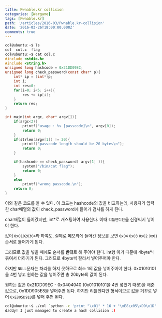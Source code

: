 ```yaml
---
title: Pwnable.kr collision
categories: [Wargame]
tags: [Pwnable.kr]
path: '/articles/2016-03/Pwnable.kr-collision'
date: '2016-03-26T18:00:00.000Z'
comments: true
---
```


```c
col@ubuntu:~$ ls
col  col.c  flag
col@ubuntu:~$ cat col.c
#include <stdio.h>
#include <string.h>
unsigned long hashcode = 0x21DD09EC;
unsigned long check_password(const char* p){
    int* ip = (int*)p;
    int i;
    int res=0;
    for(i=0; i<5; i++){
        res += ip[i];
    }
    return res;
}

int main(int argc, char* argv[]){
    if(argc<2){
        printf("usage : %s [passcode]\n", argv[0]);
        return 0;
    }
    if(strlen(argv[1]) != 20){
        printf("passcode length should be 20 bytes\n");
        return 0;
    }

    if(hashcode == check_password( argv[1] )){
        system("/bin/cat flag");
        return 0;
    }
    else
        printf("wrong passcode.\n");
    return 0;
}
```

이와 같은 코드를 볼 수 있다. 이 코드는 hashcode의 값을 비교하는데, 사용자가 입력한 char배열의 값이 check_password에 들어가 검사를 하게 된다.

char배열이 들어갔지만, int\*로 캐스팅하여 사용한다. 이때 `리틀엔디안`을 신경써서 넣어야 한다.

값이 `0x01020304`라 하여도, 실제로 메모리에 들어간 정보를 보면 `0x04` `0x03` `0x02` `0x01`순서로 들어가게 된다.

그러므로 값을 넣을 때에도 순서를 **반대**로 해 주어야 한다. int형 이기 때문에 4byte씩 묶여서 더하기가 된다. 그러므로 4byte씩 잘라서 넣어주어야 한다.

하지만 `NULL`문자는 처리를 하지 못하므로 최소 1의 값을 넣어주어야 한다. 0x01010101을 4번 넣고 원하는 값을 넣어주면 총 20byte의 값이 된다.

원하는 값은 0x21DD09EC - 0x0404040 (0x01010101을 4번 넣었기 때문)을 해준 값으로, 0x1DD905E8을 넣어주면 된다. 하지만 리틀엔디안 형식이므로 값을 거꾸로 넣어 `0xE805D91D`를 넣어 주면 된다.

```bash
col@ubuntu:~$ ./col `python -c 'print "\x01" * 16 + "\xE8\x05\xD9\x1D"'`
daddy! I just managed to create a hash collision :)
```
